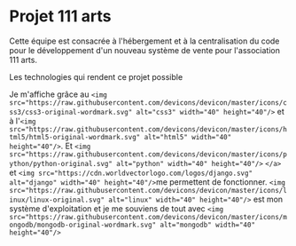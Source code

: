 
# Projet 111 arts

Cette équipe est consacrée à l'hébergement et à la centralisation du code pour le développement d'un nouveau système de vente pour l'association 111 arts.

Les technologies qui rendent ce projet possible

Je m'affiche grâce au `<img src="https://raw.githubusercontent.com/devicons/devicon/master/icons/css3/css3-original-wordmark.svg" alt="css3" width="40" height="40"/>` et à l'`<img src="https://raw.githubusercontent.com/devicons/devicon/master/icons/html5/html5-original-wordmark.svg" alt="html5" width="40" height="40"/>`. Et `<img src="https://raw.githubusercontent.com/devicons/devicon/master/icons/python/python-original.svg" alt="python" width="40" height="40"/>` `</a>` et `<img src="https://cdn.worldvectorlogo.com/logos/django.svg" alt="django" width="40" height="40"/>`me permettent de fonctionner.
`<img src="https://raw.githubusercontent.com/devicons/devicon/master/icons/linux/linux-original.svg" alt="linux" width="40" height="40"/>` est mon système d'exploitation et je me souviens de tout avec `<img src="https://raw.githubusercontent.com/devicons/devicon/master/icons/mongodb/mongodb-original-wordmark.svg" alt="mongodb" width="40" height="40"/>`
